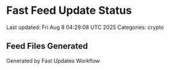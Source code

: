 # Fast Feed Update Status
Last updated: Fri Aug  8 04:29:08 UTC 2025
Categories: crypto

## Feed Files Generated

Generated by Fast Updates Workflow
